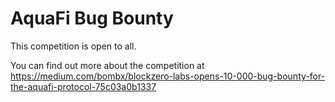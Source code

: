 # AquaFi Bug Bounty

This competition is open to all.

You can find out more about the competition at https://medium.com/bombx/blockzero-labs-opens-10-000-bug-bounty-for-the-aquafi-protocol-75c03a0b1337
